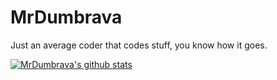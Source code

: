 # MrDumbrava
Just an average coder that codes stuff, you know how it goes.

[![MrDumbrava's github stats](https://github-readme-stats.vercel.app/api?username=9xbt&show_icons=true&theme=dark)](https://github.com/anuraghazra/github-readme-stats)
